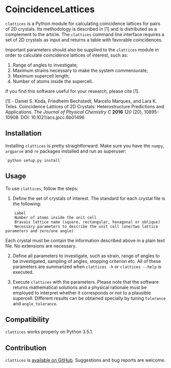 # CoincidenceLattices

`clattices` is a Python module for calculating coincidence lattices for pairs of 2D crystals. Its methodology is described in [1] and is distributed as a complement to the article. The `clattices` command line interface requires a set of 2D crystals as input and returns a table with favorable coincidences.

Important parameters should also be supplied to the `clattices` module in order to calculate coincidence lattices of interest, such as:

1. Range of angles to investigate;
2. Maximum strains necessary to make the system commensurate;
3. Maximum supercell length;
4. Number of atoms inside the supercell.

If you find this software useful for your research, please cite [1].

[1] - Daniel S. Koda, Friedhelm Bechstedt, Marcelo Marques, and Lara K. Teles. Coincidence Lattices of 2D Crystals: Heterostructure Predictions and Applications. *The Journal of Physical Chemistry C* **2016** *120* (20), 10895-10908. DOI: 10.1021/acs.jpcc.6b01496

Installation
--------------

Installing `clattices` is pretty straightforward. Make sure you have the `numpy`, `argparse` and `re` packages installed
and run as superuser:

	`python setup.py install`

Usage
--------
To use `clattices`, follow the steps:

1. Define the set of crystals of interest. The standard for each crystal file is the following:

```
	Label
	Number of atoms inside the unit cell
	Bravais lattice name (square, rectangular, hexagonal or oblique)
	Necessary parameters to describe the unit cell (one/two lattice parameters and zero/one angle)
```

Each crystal must be contain the information described above in a plain text file. No extensions are necessary.

2. Define all parameters to investigate, such as strain, range of angles to be investigated, sampling of angles,
stopping criterion etc. All of these parameters are summarized when `clattices -h` or `clattices --help` is executed.

3. Execute `clattices` with the parameters. Please note that the software returns mathematical solutions and a physical
rationale must be employed to interpret whether it corresponds or not to a plausible supercell. Different results can be
obtained specially by tuning `tolerance` and `angle_tolerance`.

Compatibility
--------------
`clattices` works properly on Python 3.5.1.

Contribution
-------------
`clattices` is [available on GitHub](https://github.com/gmsn-ita/CoincidenceLattices). Suggestions and bug reports are welcome.
